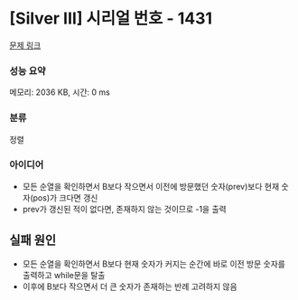 # [Silver III] 시리얼 번호 - 1431 

[문제 링크](https://www.acmicpc.net/problem/1431) 

### 성능 요약

메모리: 2036 KB, 시간: 0 ms

### 분류

정렬

### 아이디어

- 모든 순열을 확인하면서 B보다 작으면서 이전에 방문했던 숫자(prev)보다 현재 숫자(pos)가 크다면 갱신
- prev가 갱신된 적이 없다면, 존재하지 않는 것이므로 -1을 출력

## 실패 원인

- 모든 순열을 확인하면서 B보다 현재 숫자가 커지는 순간에 바로 이전 방문 숫자를 출력하고 while문을 탈출
- 이후에 B보다 작으면서 더 큰 숫자가 존재하는 반례 고려하지 않음

